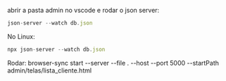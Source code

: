 abrir a pasta admin no vscode e 
rodar o json server: 
```js
json-server --watch db.json
```

No Linux:
```js
npx json-server --watch db.json
```

Rodar: browser-sync start --server --file . --host --port 5000 --startPath admin/telas/lista_cliente.html
